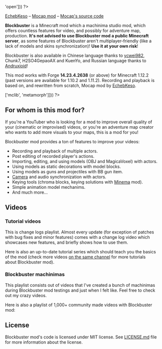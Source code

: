 <?php template('banner', array_merge($__data__, ['abandoned' => 'open'])) ?> 

<?php template('links', $__data__) ?>  
[EchebKeso](https://twitter.com/EchebKeso) – [Mocap mod](http://www.minecraftforum.net/forums/mapping-and-modding/minecraft-mods/1445402-minecraft-motion-capture-mod-mocap-16-000) – [Mocap's source code](https://github.com/EchebKeso/Mocap)

**Blockbuster** is a Minecraft mod which a machinima studio mod, which offers countless features for video, and possibly for adventure map, production. **It's not advised to use Blockbuster mod a public Minecraft server**, as some features of Blockbuster aren't multiplayer-friendly (like a lack of models and skins synchronization)! **Use it at your own risk**!

Blockbuster is also available in Chinese language thanks to [ycwei982](https://www.youtube.com/channel/UCfUDMSGlXUblXimkvNl_7Ww), Chunk7, H2SO4GepaoAX and KuenYo, and Russian language thanks to [Andruxioid](https://www.youtube.com/channel/UCnHOceBjwMyqCR5oYOoNqhQ)!

This mod works with Forge **14.23.4.2638** (or above) for Minecraft 1.12.2 (past versions are available for 1.10.2 and 1.11.2). Recording and playback is based on, and rewritten from scratch, Mocap mod by [EchebKeso](https://twitter.com/EchebKeso).

<?php template('install', array_merge($__data__, ['dependencies' => ['mclib', 'metamorph']])) ?> 

## For whom is this mod for?

If you're a YouTuber who is looking for a mod to improve overall quality of your (cinematic or improvised) videos, or you're an adventure map creator who wants to add more visuals to your maps, this is a mod for you!

Blockbuster mod provides a ton of features to improve your videos: 

* Recording and playback of multiple actors.
* Post editing of recorded player's actions.
* Importing, editing, and using models (OBJ and MagicaVoxel) with actors.
* Using models as static decorations with model blocks.
* Using models as guns and projectiles with BB gun item.
* [Camera](<?php echo $links['aperture']['curse'] ?>) and audio synchronization with actors.
* Keying tools (chroma blocks, keying solutions with [Minema](<?php echo $links['minema'] ?>) mod).
* Simple animation model mechanims.
* And much more...

## Videos

### Tutorial videos

This is change logs playlist. Almost every update (for exception of patches with bug fixes and minor features) comes with a change log video which showcases new features, and briefly shows how to use them.

<?php echo youtube('vO1tAgNsCUo?list=PL6UPd2Tj65nEwg2bfY-NduLihPy6fgnvK', $domain) ?> 

Here is also an up-to-date tutorial series which should teach you the basics of the mod (check more videos [on the same channel](https://www.youtube.com/c/McHorsesmods/videos) for more tutorials about Blockbuster mod).

<?php echo youtube('Vv5ZwtZdwz0?list=PLLnllO8nnzE-xmqdymsLpxnXTaAbyIVjM', $domain) ?> 

### Blockbuster machinimas

This playlist consists out of videos that I've created a bunch of machinimas during Blockbuster mod testings and just when I felt like. Feel free to check out my crazy videos.

<?php echo youtube('eig13klr-kw?list=PL6UPd2Tj65nFdhjzY-z6yCJuPaEanB2BF', $domain) ?> 

Here is also a playlist of 1,000+ community made videos with Blockbuster mod:

<?php echo youtube('kJHMj245qSY?list=PL6UPd2Tj65nEE8kLKBxYYZLAjruJkO0r_', $domain) ?> 

<?php template('bugs', $__data__) ?> 

<?php if ($domain === \mchorse\GH): ?> 
## License

Blockbuster mod's code is licensed under MIT license. See [LICENSE.md](./LICENSE.md) file for more information about the license.
<?php endif ?>